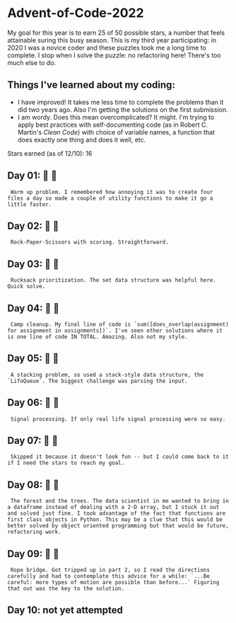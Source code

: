 # Advent-of-Code-2022

My goal for this year is to earn 25 of 50 possible stars, a number that feels attainable suring this busy season. This is my third year participating: in 2020 I was a novice coder and these puzzles took me a long time to complete. I stop when I solve the puzzle: no refactoring here! There's too much else to do.

## Things I've learned about my coding:
* I have improved! It takes me less time to complete the problems than it did two years ago. Also I'm getting the solutions on the first submission.
* I am wordy. Does this mean overcomplicated? It might. I'm trying to apply best practices with self-documenting code (as in Robert C. Martin's *Clean Code*) with choice of variable names, a function that does exactly one thing and does it well, etc.

Stars earned (as of 12/10): 16

## Day 01: :star2: :star2:
     Warm up problem. I remembered how annoying it was to create four files a day so made a couple of utility functions to make it go a little faster. 
## Day 02: :star2: :star2:
     Rock-Paper-Scissors with scoring. Straightforward. 
## Day 03: :star2: :star2:
     Rucksack prioritization. The set data structure was helpful here. Quick solve.
## Day 04: :star2: :star2:
     Camp cleanup. My final line of code is `sum([does_overlap(assignment) for assignment in assignments])`. I've seen other solutions where it is one line of code IN TOTAL. Amazing. Also not my style.
## Day 05: :star2: :star2:
     A stacking problem, so used a stack-style data structure, the `LifoQueue`. The biggest challenge was parsing the input.    
## Day 06: :star2: :star2:
     Signal processing. If only real life signal processing were so easy.
## Day 07: :star2: :star2:
     Skipped it because it doesn't look fun -- but I could come back to it if I need the stars to reach my goal.
## Day 08: :star2: :star2:
     The forest and the trees. The data scientist in me wanted to bring in a dataframe instead of dealing with a 2-D array, but I stuck it out and solved just fine. I took advantage of the fact that functions are first class objects in Python. This may be a clue that this would be better solved by object oriented programming but that would be future, refactoring work. 
## Day 09: :star2: :star2:
     Rope bridge. Got tripped up in part 2, so I read the directions carefully and had to contemplate this advice for a while: `...Be careful: more types of motion are possible than before...` Figuring that out was the key to the solution.
## Day 10: not yet attempted
